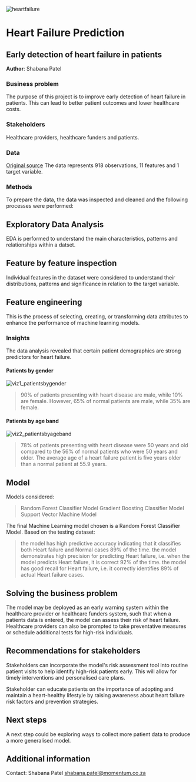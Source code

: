 ![heartfailure](https://github.com/shabana1408/Project-2/assets/138613948/a7f62f76-b6e2-4d9f-bde3-b64b2098a752)

# Heart Failure Prediction
## Early detection of heart failure in patients

**Author**: Shabana Patel 

### Business problem

The purpose of this project is to improve early detection of heart failure in patients. This can lead to better patient outcomes and lower healthcare costs.

### Stakeholders

Healthcare providers, healthcare funders and patients.

### Data

[Original source](https://www.kaggle.com/datasets/fedesoriano/heart-failure-prediction)
The data represents 918 observations, 11 features and 1 target variable.

### Methods
To prepare the data, the data was inspected and cleaned and the following processes were performed:

## Exploratory Data Analysis
EDA is performed to understand the main characteristics, patterns and relationships within a datset. 

## Feature by feature inspection
Individual features in the dataset were considered to understand their distributions, patterns and significance in relation to the target variable. 

## Feature engineering
This is the process of selecting, creating, or transforming data attributes to enhance the performance of machine learning models.

### Insights
The data analysis revealed that certain patient demographics are strong predictors for heart failure.

#### Patients by gender
![viz1_patientsbygender](https://github.com/shabana1408/Project-2/assets/138613948/635bad41-55c9-4977-b9d1-d13332f43472)

> 90% of patients presenting with heart disease are male, while 10% are female. However, 65% of normal patients are male, while 35% are female.

#### Patients by age band
![viz2_patientsbyageband](https://github.com/shabana1408/Project-2/assets/138613948/35531f4f-412b-41ff-8b76-be3e928b2760)

> 78% of patients presenting with heart disease were 50 years and old compared to the 56% of normal patients who were 50 years and older.
> The average age of a heart failure patient is five years older than a normal patient at 55.9 years. 

## Model

Models considered:
> Random Forest Classifier Model
> Gradient Boosting Classifier Model
> Support Vector Machine Model

The final Machine Learning model chosen is a Random Forest Classifier Model. Based on the testing dataset:
> the model has high predictive accuracy indicating that it classifies both Heart failure and Normal cases 89% of the time.
> the model demonstrates high precision for predicting Heart failure, i.e. when the model predicts Heart failure, it is correct 92% of the time.
> the model has good recall for Heart failure, i.e. it correctly identifies 89% of actual Heart failure cases.

## Solving the business problem

The model may be deployed as an early warning system within the healthcare provider or healthcare funders system, such that when a patients data is entered, the model can assess their risk of heart failure. Healthcare providers can also be prompted to take preventative measures or schedule additional tests for high-risk individuals.

## Recommendations for stakeholders

Stakeholders can incorporate the model's risk assessment tool into routine patient visits to help identify high-risk patients early. This will allow for timely interventions and personalised care plans.

Stakeholder can educate patients on the importance of adopting and maintain a heart-healthy lifestyle by raising awareness about heart failure risk factors and prevention strategies. 

## Next steps

A next step could be exploring ways to collect more patient data to produce a more generalised model.

## Additional information
Contact:
Shabana Patel
shabana.patel@momentum.co.za
